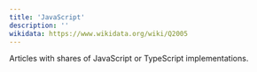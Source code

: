 ```yaml
---
title: 'JavaScript'
description: ''
wikidata: https://www.wikidata.org/wiki/Q2005
---
```


Articles with shares of JavaScript or TypeScript implementations.
